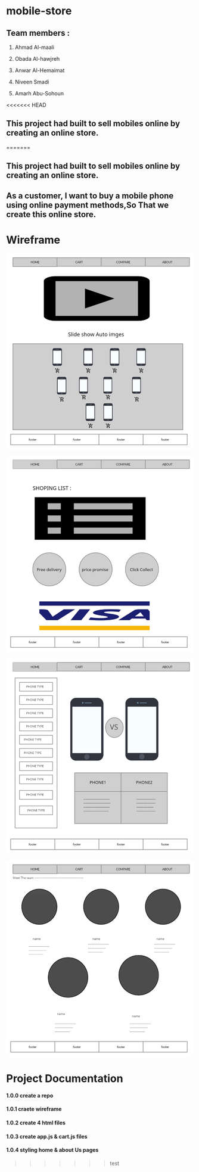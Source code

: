 # mobile-store
## Team members :

1. Ahmad Al-maali

2. Obada Al-hawjreh

3. Anwar Al-Hemaimat

4. Niveen Smadi

5. Amarh Abu-Sohoun

<<<<<<< HEAD
## This project had built to sell mobiles online by creating an online store.
=======
## This project had built to sell mobiles online by creating an online store.


## As a customer, I want to buy a mobile phone using online payment methods,So That we create this online store.
# Wireframe
![Home](/Wireframe/Home.png "Home")

![Cart](/Wireframe/Cart.png "Cart")

![Compare](/Wireframe/Copmare.png "Compare")

![About Us](/Wireframe/About.png "About Us")





# Project Documentation
#### 1.0.0 create a repo
#### 1.0.1 craete wireframe
#### 1.0.2 create 4 html files
#### 1.0.3 create app.js & cart.js files
#### 1.0.4 styling home & about Us pages


>>>>>>> test
